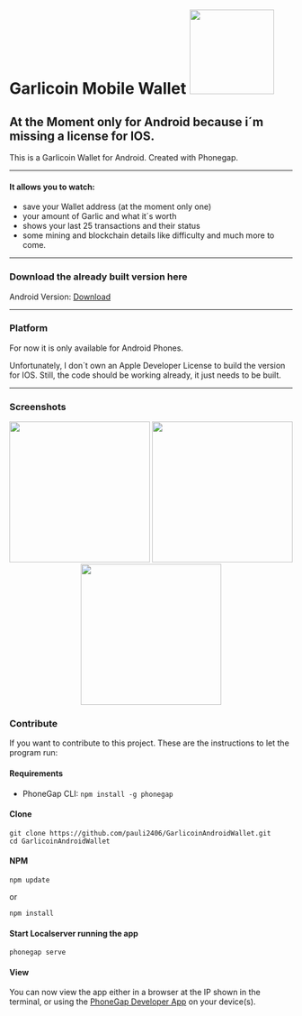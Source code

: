 # Garlicoin Mobile Wallet  <img src="https://i.imgur.com/JGptWWP.png" width="150"/>


## At the Moment only for Android because i´m missing a license for IOS. 

This is a Garlicoin Wallet for Android. Created with Phonegap.

---
#### It allows you to watch:

- save your Wallet address (at the moment only one)
- your amount of Garlic and what it´s worth
- shows your last 25 transactions and their status
- some mining and blockchain details like difficulty 
and much more to come.

---

### Download the already built version here
Android Version:
[Download](https://github.com/pauli2406/Garlicoin-Mobile-Wallet/releases/tag/1.0.0)

---
### Platform

For now it is only available for Android Phones. 

Unfortunately, I don´t own an Apple Developer License to build the version for IOS.
Still, the code should be working already, it just needs to be built.

----

### Screenshots
<p align="center">
  <img src="https://i.imgur.com/FK9mB9u.jpg" width="250"/>
  <img src="https://i.imgur.com/hNoA8p6.jpg" width="250"/>
  <img src="https://i.imgur.com/9GiBMGS.jpg" width="250"/>
</p>

### Contribute
If you want to contribute to this project. These are the instructions to let the program run:

#### Requirements

- PhoneGap CLI: `npm install -g phonegap`

#### Clone
```
git clone https://github.com/pauli2406/GarlicoinAndroidWallet.git
cd GarlicoinAndroidWallet
```

#### NPM
```
npm update 
```
or 
```
npm install
```

#### Start Localserver running the app
```
phonegap serve
```

#### View

You can now view the app either in a browser at the IP shown in the terminal, or using the [PhoneGap Developer App](http://app.phonegap.com/) on your device(s).
